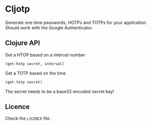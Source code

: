 Cljotp
======

Generate one time passwords, HOTPs and TOTPs for your application.
Should work with the Google Authenticator.

Clojure API
-----------

Get a HTOP based on a interval number

``` clojure
(get-hotp secret, interval)
```

Get a TOTP based on the time

``` clojure
(get-totp secret)
```

The secret needs to be a base32 encoded secret key!

Licence
-------

Check the `LICENCE` file.
